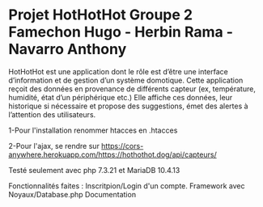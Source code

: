 # Projet HotHotHot Groupe 2 Famechon Hugo - Herbin Rama - Navarro Anthony
HotHotHot est une application dont le rôle est d’être une interface d’information et
de gestion d’un système domotique.
Cette application reçoit des données en provenance de différents capteur (ex,
température, humidité, état d’un périphérique etc.)
Elle affiche ces données, leur historique si nécessaire et propose des suggestions,
émet des alertes à l’attention des utilisateurs.

  1-Pour l'installation renommer htacces en .htacces
  
  2-Pour l'ajax, se rendre sur https://cors-anywhere.herokuapp.com/https://hothothot.dog/api/capteurs/
  
 Testé seulement avec php 7.3.21 et MariaDB 10.4.13
 
 Fonctionnalités faites : 
 Inscritpion/Login d'un compte.
 Framework avec Noyaux/Database.php
 Documentation
